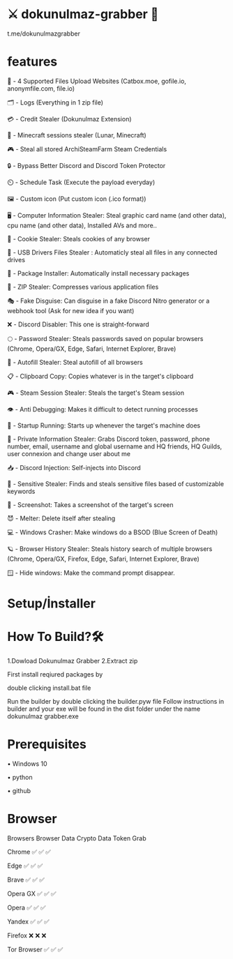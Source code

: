 # ⚔️ dokunulmaz-grabber 👹
t.me/dokunulmazgrabber


# features
📁 - 4 Supported Files Upload Websites (Catbox.moe, gofile.io, anonymfile.com, file.io)

🗂️ - Logs (Everything in 1 zip file)

💳 - Credit Stealer (Dokunulmaz Extension)

🧊 - Minecraft sessions stealer (Lunar, Minecraft)

🎮 - Steal all stored ArchiSteamFarm Steam Credentials

🔒 - Bypass Better Discord and Discord Token Protector

⏲️ - Schedule Task (Execute the payload everyday)

🖼️ - Custom icon (Put custom icon (.ico format)) 



 

🖥️ - Computer Information Stealer: Steal graphic card name (and other data), cpu name (and other data), Installed AVs and more.. 


🍪 - Cookie Stealer: Steals cookies of any browser

💾 - USB Drivers Files Stealer : Automaticly steal all files in any connected drives

🤖 - Package Installer: Automatically install necessary packages

📁 - ZIP Stealer: Compresses various application files

🎭 - Fake Disguise: Can disguise in a fake Discord Nitro generator or a webhook tool (Ask for new idea if you want)

❌ - Discord Disabler: This one is straight-forward

🌕 - Password Stealer: Steals passwords saved on popular browsers (Chrome, Opera/GX, Edge, Safari, Internet Explorer, Brave)

📝 - Autofill Stealer: Steal autofill of all browsers

📋 - Clipboard Copy: Copies whatever is in the target's clipboard

🎮 - Steam Session Stealer: Steals the target's Steam session

👁️ - Anti Debugging: Makes it difficult to detect running processes

 🐀 - Startup Running: Starts up whenever the target's machine does

👥 - Private Information Stealer: Grabs Discord token, password, phone number, email, username and global username and HQ friends, HQ Guilds, user connexion and change user about me

📥 - Discord Injection: Self-injects into Discord

📂 - Sensitive Stealer: Finds and steals sensitive files based of customizable keywords

📸 - Screenshot: Takes a screenshot of the target's screen

😈 - Melter: Delete itself after stealing

💻 - Windows Crasher: Make windows do a BSOD (Blue Screen of Death)

🪐 - Browser History Stealer: Steals history search of multiple browsers (Chrome, Opera/GX, Firefox, Edge, Safari, Internet Explorer, Brave)

🪟 - Hide windows: Make the command prompt disappear.
# Setup/İnstaller

# How To Build?🛠️
1.Dowload Dokunulmaz Grabber
2.Extract zip

First install reqiured packages by

double clicking install.bat file

Run the builder by double clicking the builder.pyw file
Follow instructions in builder and your exe will be found in the dist folder under the name dokunulmaz grabber.exe

# Prerequisites
• Windows 10

• python

• github



# Browser 
Browsers	Browser
Data	Crypto Data	Token Grab

Chrome	✅	✅	✅

Edge	✅	✅	✅

Brave	✅	✅	✅

Opera GX	✅	✅	✅

Opera	✅	✅	✅

Yandex	✅	✅	✅

Firefox	❌ ❌ ❌

Tor Browser ✅ ✅ ✅






